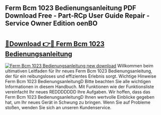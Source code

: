 ## Ferm Bcm 1023 Bedienungsanleitung PDF Download Free - Part-RCp User Guide Repair - Service Owner Edition oenBO

# <h2><a href="http://df0aumq.blite.top/?on=Ferm+Bcm+1023+Bedienungsanleitung">🔗Download 👉🔴 Ferm Bcm 1023 Bedienungsanleitung</a></h2>

[![Ferm Bcm 1023 Bedienungsanleitung new download](https://i.imgur.com/lujVjoI.png)](http://df0aumq.blite.top/?on=Ferm+Bcm+1023+Bedienungsanleitung)
Willkommen beim ultimativen Leitfaden für Ihr neues Ferm Bcm 1023 Bedienungsanleitung, der für ein reibungsloses und effizientes Erlebnis sorgt. Wichtige Hinweise Ferm Bcm 1023 BedienungsanleitungD Bitte beachten Sie alle wichtigen Informationen in diesem Handbuch. Mit Funktionen wie der Funktionsliste vereinfacht Ihr neues REDDDDDDD Ihre Aufgaben. Wir hoffen, dass das Ferm Bcm 1023 BedienungsanleitungD Ihnen wertvolle Einblicke gegeben hat, um Ihr neues Gerät in Schwung zu bringen. Wenn Sie auf Probleme stoßen, wenden Sie sich an unseren Kundenservice.
